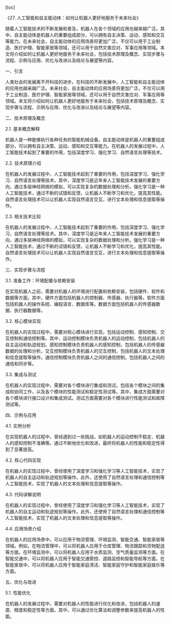 
[toc]                    
                
                
《27. 人工智能和自主能动体：如何让机器人更好地服务于未来社会》

随着人工智能技术的不断发展和普及，机器人在各个领域的应用也越来越广泛。其中，自主能动体是机器人的重要组成部分，可以拥有自主决策、运动、感知和交互等能力。在未来社会，自主能动体的应用场景将更加广泛，不仅可以用于工业制造、医疗护理、智能家居等领域，还可以用于自然灾害应对、军事应用等领域。本文将介绍如何让机器人更好地服务于未来社会，包括技术原理及概念、实现步骤与流程、示例与应用、优化与改进以及结论与展望等内容。

一、引言

人类社会的发展离不开科技的进步。在科技的不断发展中，人工智能和自主能动体的应用也越来越广泛。未来社会，自主能动体的应用场景将更加广泛，不仅可以用于工业制造、医疗护理、智能家居等领域，还可以用于自然灾害应对、军事应用等领域。本文将介绍如何让机器人更好地服务于未来社会，包括技术原理及概念、实现步骤与流程、示例与应用、优化与改进以及结论与展望等内容。

二、技术原理及概念

2.1. 基本概念解释

机器人是一种能够执行各种任务的智能机械设备。自主能动体是机器人的重要组成部分，可以拥有自主决策、运动、感知和交互等能力。在机器人的发展过程中，人工智能技术起到了重要的作用，包括深度学习、强化学习、自然语言处理等技术。

2.2. 技术原理介绍

在机器人的发展过程中，人工智能技术起到了重要的作用，包括深度学习、强化学习、自然语言处理等技术。其中，深度学习是近年来人工智能技术发展的重要方向，通过多层神经网络的模拟，可以实现复杂的数据处理和分析。强化学习是一种人工智能技术，通过不断的试错和反馈，让机器人不断学习和优化，提高其性能。自然语言处理技术可以让机器人实现自然语言交互，进行文本处理和信息提取等操作。

2.3. 相关技术比较

在机器人的发展过程中，人工智能技术起到了重要的作用，包括深度学习、强化学习、自然语言处理等技术。其中，深度学习是近年来人工智能技术发展的重要方向，通过多层神经网络的模拟，可以实现复杂的数据处理和分析。强化学习是一种人工智能技术，通过不断的试错和反馈，让机器人不断学习和优化，提高其性能。自然语言处理技术可以让机器人实现自然语言交互，进行文本处理和信息提取等操作。

三、实现步骤与流程

3.1. 准备工作：环境配置与依赖安装

在实现机器人之前，需要对机器人的环境进行配置和依赖安装，包括硬件、软件和数据等方面。其中，硬件方面包括机器人的控制器、传感器、执行器等。软件方面包括机器人的操作系统、编程语言、数据库等。数据方面包括机器人的传感器数据、执行器数据等。

3.2. 核心模块实现

在机器人的实现过程中，需要对核心模块进行实现，包括运动控制、感知控制、交互控制和通信控制等。其中，运动控制模块负责机器人的运动控制，包括机器人的自主运动和轨迹规划。感知控制模块负责机器人的感知控制，包括机器人的传感器数据的处理和分析。交互控制模块负责机器人的交互控制，包括机器人的文本处理和信息提取等操作。通信控制模块负责机器人之间的通信控制，包括机器人之间的通信和同步等。

3.3. 集成与测试

在机器人的实现过程中，需要对各个模块进行集成和测试，包括各个模块之间的集成和协同工作，以及各个模块的性能测试和稳定性测试等。其中，集成方面需要对各个模块进行接口设计和集成测试。测试方面需要对各个模块进行性能测试和故障测试等。

四、示例与应用

4.1. 实例分析

在实现机器人的过程中，曾经遇到过一些挑战，如机器人的运动控制不稳定、机器人的感知控制不准确等。通过不断地优化和改进，最终将机器人的性能和稳定性得到了显著提高。

4.2. 核心代码实现

在机器人的实现过程中，曾经使用了深度学习和强化学习等人工智能技术，实现了机器人的自主运动和轨迹规划等操作。此外，还使用了自然语言处理和通信控制等人工智能技术，实现了机器人的文本处理和信息提取等操作。

4.3. 代码讲解说明

在机器人的实现过程中，曾经使用了深度学习和强化学习等人工智能技术，实现了机器人的自主运动和轨迹规划等操作。此外，还使用了自然语言处理和通信控制等人工智能技术，实现了机器人的文本处理和信息提取等操作。

4.4. 应用场景介绍

在机器人的应用场景中，可以应用于物流管理、环境监测、智能交通、智能家居等领域。例如，在物流管理中，可以将机器人应用于仓库管理、物流跟踪和货物配送等方面。在环境监测中，可以将机器人应用于水质监测、空气质量监测等方面。在智能交通中，可以将机器人应用于智能交通管控、道路监控和智能导航等方面。在智能家居中，可以将机器人应用于智能家庭清洁、智能家庭守护和智能家庭娱乐等方面。

五、优化与改进

5.1. 性能优化

在机器人的发展过程中，需要对机器人的性能进行优化和改进，包括机器人的速度、精度和稳定性等方面。其中，可以通过优化算法和调整参数来提高机器人的性能。

